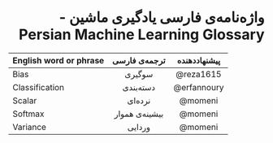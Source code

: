 <div dir="rtl">

# واژه‌نامه‌ی فارسی یادگیری ماشین - Persian Machine Learning Glossary
</div>

| English word or phrase | ترجمه‌ی فارسی | پیشنهاددهنده |
|------------------------|:------------:|:------------:|
| Bias                   |    سوگیری    |   @reza1615  |
| Classification         |    دسته‌بندی |  @erfannoury |
| Scalar                 |    نرده‌ای   |    @momeni   |
| Softmax                |  بیشینه‌ی هموار | @momeni   |
| Variance               |    وردایی    |    @momeni   |

